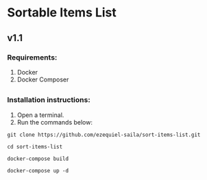 # Sortable Items List

## v1.1

### Requirements:

1. Docker
2. Docker Composer

##

### Installation instructions:

1. Open a terminal.
2. Run the commands below:

```
git clone https://github.com/ezequiel-saila/sort-items-list.git
```
```
cd sort-items-list
```
```
docker-compose build 
```
```
docker-compose up -d
```
